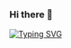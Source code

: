 ### Hi there 👋

[![Typing SVG](https://readme-typing-svg.demolab.com?font=Fira+Code&duration=2500&pause=750&color=B10A0A&center=true&width=435&lines=Full+Stack+Web+Developer;IOS+%26+Swift+Developer)](https://git.io/typing-svg)

<!--
**BullMooseDev/BullMooseDev** is a ✨ _special_ ✨ repository because its `README.md` (this file) appears on your GitHub profile.

Here are some ideas to get you started:

- 🔭 I’m currently working on ...
- 🌱 I’m currently learning ...
- 👯 I’m looking to collaborate on ...
- 🤔 I’m looking for help with ...
- 💬 Ask me about ...
- 📫 How to reach me: ...
- 😄 Pronouns: ...
- ⚡ Fun fact: ...
-->
